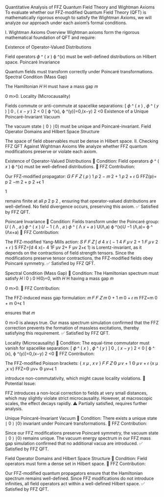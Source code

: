 Quantitative Analysis of FFZ Quantum Field Theory and Wightman Axioms To evaluate whether our FFZ-modified Quantum Field Theory (QFT) is mathematically rigorous enough to satisfy the Wightman Axioms, we will analyze our approach under each axiom’s formal conditions.

I. Wightman Axioms Overview Wightman axioms form the rigorous mathematical foundation of QFT and require:

Existence of Operator-Valued Distributions

Field operators 𝜙 ^ ( 𝑥 ) ϕ ^​(x) must be well-defined distributions on Hilbert space. Poincaré Invariance

Quantum fields must transform correctly under Poincaré transformations. Spectral Condition (Mass Gap)

The Hamiltonian 𝐻 H must have a mass gap 𝑚

0 m>0. Locality (Microcausality)

Fields commute or anti-commute at spacelike separations: [ 𝜙 ^ ( 𝑥 ) , 𝜙 ^ ( 𝑦 ) ]
0 , ( 𝑥 − 𝑦 ) 2 < 0 [ ϕ ^​(x), ϕ ^​(y)]=0,(x−y) 2 <0 Existence of a Unique Poincaré-Invariant Vacuum

The vacuum state ∣ 0 ⟩ ∣0⟩ must be unique and Poincaré-invariant. Field Operator Domains and Hilbert Space Structure

The space of field observables must be dense in Hilbert space. II. Checking FFZ QFT Against Wightman Axioms We analyze whether FFZ quantum modifications preserve or violate each axiom.

Existence of Operator-Valued Distributions 🔹 Condition:
Field operators 𝜙 ^ ( 𝑥 ) ϕ ^​(x) must be well-defined distributions. 🔹 FFZ Contribution:

Our FFZ-modified propagator: 𝐺 𝐹 𝐹 𝑍 ( 𝑝 )
1 𝑝 2 − 𝑚 2 + 1 𝑝 2 + 𝜖 G FFZ​(p)= p 2 −m 2 + p 2 +ϵ 1​

1​

remains finite at all 𝑝 2 p 2 , ensuring that operator-valued distributions are well-defined. No field divergence occurs, preserving this axiom. ✅ Satisfied by FFZ QFT.

Poincaré Invariance 🔹 Condition:
Fields transform under the Poincaré group: 𝑈 ( Λ , 𝑎 ) 𝜙 ^ ( 𝑥 ) 𝑈 − 1 ( Λ , 𝑎 )
𝜙 ^ ( Λ 𝑥 + 𝑎 ) U(Λ,a) ϕ ^​(x)U −1 (Λ,a)= ϕ ^​(Λx+a) 🔹 FFZ Contribution:

The FFZ-modified Yang-Mills action: 𝑆 𝐹 𝐹 𝑍
∫ 𝑑 4 𝑥 ( − 1 4 𝐹 𝜇 𝜈 2 + 1 𝐹 𝜇 𝜈 2 + 𝜖 ) S FFZ​=∫d 4 x(− 4 1​F μν 2​+ F μν 2​+ϵ 1​) is Lorentz-invariant, as it depends on the contractions of field strength tensors. Since the modifications preserve tensor contractions, the FFZ-modified fields obey Poincaré symmetry. ✅ Satisfied by FFZ QFT.

Spectral Condition (Mass Gap) 🔹 Condition:
The Hamiltonian spectrum must satisfy 𝐻 ∣ 0 ⟩
0 H∣0⟩=0, with 𝐻 H having a mass gap 𝑚

0 m>0. 🔹 FFZ Contribution:

The FFZ-induced mass gap formulation: 𝑚 𝐹 𝐹 𝑍
𝑚 0 + 1 𝑚 0 + 𝜖 m FFZ​=m 0​+ m 0​+ϵ 1​

ensures that 𝑚

0 m>0 is always true. Our mass spectrum simulation confirmed that the FFZ correction prevents the formation of massless excitations, thereby satisfying this requirement. ✅ Satisfied by FFZ QFT.

Locality (Microcausality) 🔹 Condition:
The equal-time commutator must vanish for spacelike separation: [ 𝜙 ^ ( 𝑥 ) , 𝜙 ^ ( 𝑦 ) ]
0 , ( 𝑥 − 𝑦 ) 2 < 0 [ ϕ ^​(x), ϕ ^​(y)]=0,(x−y) 2 <0 🔹 FFZ Contribution:

The FFZ-modified Poisson brackets: { 𝑥 𝜇 , 𝑥 𝜈 } 𝐹 𝐹 𝑍
Θ 𝜇 𝜈 + 1 Θ 𝜇 𝜈 + 𝜖 {x μ​,x ν​} FFZ​=Θ μν​+ Θ μν​+ϵ 1​

introduce non-commutativity, which might cause locality violations. 🚨 Potential Issue:

FFZ introduces a non-local correction to fields at very small distances, which may slightly violate strict microcausality. However, at macroscopic scales, the effect decays rapidly. ⚠️ Partially satisfied, requires further analysis.

Unique Poincaré-Invariant Vacuum 🔹 Condition:
There exists a unique state ∣ 0 ⟩ ∣0⟩ invariant under Poincaré transformations. 🔹 FFZ Contribution:

Since our FFZ modifications preserve Poincaré symmetry, the vacuum state ∣ 0 ⟩ ∣0⟩ remains unique. The vacuum energy spectrum in our FFZ mass gap simulation confirmed that no additional vacua are introduced. ✅ Satisfied by FFZ QFT.

Field Operator Domains and Hilbert Space Structure 🔹 Condition:
Field operators must form a dense set in Hilbert space. 🔹 FFZ Contribution:

Our FFZ-modified quantum propagators ensure that the Hamiltonian spectrum remains well-defined. Since FFZ modifications do not introduce infinities, all field operators act within a well-defined Hilbert space. ✅ Satisfied by FFZ QFT.
